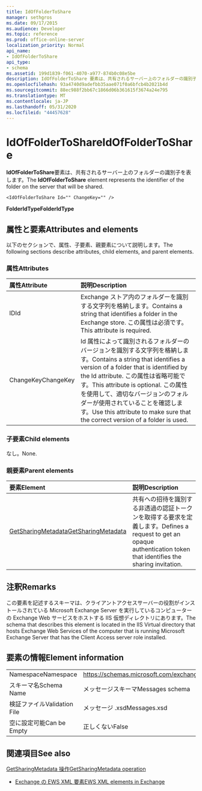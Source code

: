 ```yaml
---
title: IdOfFolderToShare
manager: sethgros
ms.date: 09/17/2015
ms.audience: Developer
ms.topic: reference
ms.prod: office-online-server
localization_priority: Normal
api_name:
- IdOfFolderToShare
api_type:
- schema
ms.assetid: 199d1839-f061-4070-a977-874b0c08e5be
description: IdOfFolderToShare 要素は、共有されるサーバー上のフォルダーの識別子を表します。
ms.openlocfilehash: 93a4740d9adefbb35aae071f0a6bfcb4b2021b4d
ms.sourcegitcommit: 88ec988f2bb67c1866d06b361615f3674a24e795
ms.translationtype: MT
ms.contentlocale: ja-JP
ms.lasthandoff: 05/31/2020
ms.locfileid: "44457628"
---
```

# <a name="idoffoldertoshare"></a><span data-ttu-id="efbfe-103">IdOfFolderToShare</span><span class="sxs-lookup"><span data-stu-id="efbfe-103">IdOfFolderToShare</span></span>

<span data-ttu-id="efbfe-104">**IdOfFolderToShare**要素は、共有されるサーバー上のフォルダーの識別子を表します。</span><span class="sxs-lookup"><span data-stu-id="efbfe-104">The **IdOfFolderToShare** element represents the identifier of the folder on the server that will be shared.</span></span> 
  
```
<IdOfFolderToShare Id="" ChangeKey="" />
```

 <span data-ttu-id="efbfe-105">**FolderIdType**</span><span class="sxs-lookup"><span data-stu-id="efbfe-105">**FolderIdType**</span></span>
## <a name="attributes-and-elements"></a><span data-ttu-id="efbfe-106">属性と要素</span><span class="sxs-lookup"><span data-stu-id="efbfe-106">Attributes and elements</span></span>

<span data-ttu-id="efbfe-107">以下のセクションで、属性、子要素、親要素について説明します。</span><span class="sxs-lookup"><span data-stu-id="efbfe-107">The following sections describe attributes, child elements, and parent elements.</span></span>
  
### <a name="attributes"></a><span data-ttu-id="efbfe-108">属性</span><span class="sxs-lookup"><span data-stu-id="efbfe-108">Attributes</span></span>

|<span data-ttu-id="efbfe-109">**属性**</span><span class="sxs-lookup"><span data-stu-id="efbfe-109">**Attribute**</span></span>|<span data-ttu-id="efbfe-110">**説明**</span><span class="sxs-lookup"><span data-stu-id="efbfe-110">**Description**</span></span>|
|:-----|:-----|
|<span data-ttu-id="efbfe-111">ID</span><span class="sxs-lookup"><span data-stu-id="efbfe-111">Id</span></span>  <br/> |<span data-ttu-id="efbfe-112">Exchange ストア内のフォルダーを識別する文字列を格納します。</span><span class="sxs-lookup"><span data-stu-id="efbfe-112">Contains a string that identifies a folder in the Exchange store.</span></span> <span data-ttu-id="efbfe-113">この属性は必須です。</span><span class="sxs-lookup"><span data-stu-id="efbfe-113">This attribute is required.</span></span>  <br/> |
|<span data-ttu-id="efbfe-114">ChangeKey</span><span class="sxs-lookup"><span data-stu-id="efbfe-114">ChangeKey</span></span>  <br/> |<span data-ttu-id="efbfe-115">Id 属性によって識別されるフォルダーのバージョンを識別する文字列を格納します。</span><span class="sxs-lookup"><span data-stu-id="efbfe-115">Contains a string that identifies a version of a folder that is identified by the Id attribute.</span></span> <span data-ttu-id="efbfe-116">この属性は省略可能です。</span><span class="sxs-lookup"><span data-stu-id="efbfe-116">This attribute is optional.</span></span> <span data-ttu-id="efbfe-117">この属性を使用して、適切なバージョンのフォルダーが使用されていることを確認します。</span><span class="sxs-lookup"><span data-stu-id="efbfe-117">Use this attribute to make sure that the correct version of a folder is used.</span></span>  <br/> |
   
### <a name="child-elements"></a><span data-ttu-id="efbfe-118">子要素</span><span class="sxs-lookup"><span data-stu-id="efbfe-118">Child elements</span></span>

<span data-ttu-id="efbfe-119">なし。</span><span class="sxs-lookup"><span data-stu-id="efbfe-119">None.</span></span>
  
### <a name="parent-elements"></a><span data-ttu-id="efbfe-120">親要素</span><span class="sxs-lookup"><span data-stu-id="efbfe-120">Parent elements</span></span>

|<span data-ttu-id="efbfe-121">**要素**</span><span class="sxs-lookup"><span data-stu-id="efbfe-121">**Element**</span></span>|<span data-ttu-id="efbfe-122">**説明**</span><span class="sxs-lookup"><span data-stu-id="efbfe-122">**Description**</span></span>|
|:-----|:-----|
|[<span data-ttu-id="efbfe-123">GetSharingMetadata</span><span class="sxs-lookup"><span data-stu-id="efbfe-123">GetSharingMetadata</span></span>](getsharingmetadata.md) <br/> |<span data-ttu-id="efbfe-124">共有への招待を識別する非透過の認証トークンを取得する要求を定義します。</span><span class="sxs-lookup"><span data-stu-id="efbfe-124">Defines a request to get an opaque authentication token that identifies the sharing invitation.</span></span>  <br/> |
   
## <a name="remarks"></a><span data-ttu-id="efbfe-125">注釈</span><span class="sxs-lookup"><span data-stu-id="efbfe-125">Remarks</span></span>

<span data-ttu-id="efbfe-126">この要素を記述するスキーマは、クライアントアクセスサーバーの役割がインストールされている Microsoft Exchange Server を実行しているコンピューターの Exchange Web サービスをホストする IIS 仮想ディレクトリにあります。</span><span class="sxs-lookup"><span data-stu-id="efbfe-126">The schema that describes this element is located in the IIS Virtual directory that hosts Exchange Web Services of the computer that is running Microsoft Exchange Server that has the Client Access server role installed.</span></span>
  
## <a name="element-information"></a><span data-ttu-id="efbfe-127">要素の情報</span><span class="sxs-lookup"><span data-stu-id="efbfe-127">Element information</span></span>

|||
|:-----|:-----|
|<span data-ttu-id="efbfe-128">Namespace</span><span class="sxs-lookup"><span data-stu-id="efbfe-128">Namespace</span></span>  <br/> |https://schemas.microsoft.com/exchange/services/2006/messages  <br/> |
|<span data-ttu-id="efbfe-129">スキーマ名</span><span class="sxs-lookup"><span data-stu-id="efbfe-129">Schema Name</span></span>  <br/> |<span data-ttu-id="efbfe-130">メッセージスキーマ</span><span class="sxs-lookup"><span data-stu-id="efbfe-130">Messages schema</span></span>  <br/> |
|<span data-ttu-id="efbfe-131">検証ファイル</span><span class="sxs-lookup"><span data-stu-id="efbfe-131">Validation File</span></span>  <br/> |<span data-ttu-id="efbfe-132">メッセージ .xsd</span><span class="sxs-lookup"><span data-stu-id="efbfe-132">Messages.xsd</span></span>  <br/> |
|<span data-ttu-id="efbfe-133">空に設定可能</span><span class="sxs-lookup"><span data-stu-id="efbfe-133">Can be Empty</span></span>  <br/> |<span data-ttu-id="efbfe-134">正しくない</span><span class="sxs-lookup"><span data-stu-id="efbfe-134">False</span></span>  <br/> |
   
## <a name="see-also"></a><span data-ttu-id="efbfe-135">関連項目</span><span class="sxs-lookup"><span data-stu-id="efbfe-135">See also</span></span>



[<span data-ttu-id="efbfe-136">GetSharingMetadata 操作</span><span class="sxs-lookup"><span data-stu-id="efbfe-136">GetSharingMetadata operation</span></span>](getsharingmetadata-operation.md)


- [<span data-ttu-id="efbfe-137">Exchange の EWS XML 要素</span><span class="sxs-lookup"><span data-stu-id="efbfe-137">EWS XML elements in Exchange</span></span>](ews-xml-elements-in-exchange.md)

